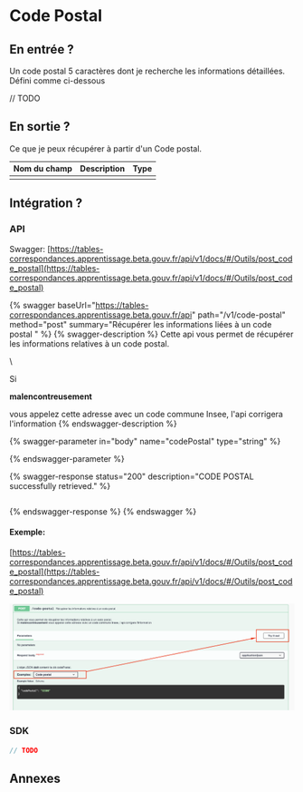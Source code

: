 # Code Postal

## En entrée ?

Un code postal 5 caractères dont je recherche les informations détaillées. Défini comme ci-dessous 

// TODO

## En sortie ?

Ce que je peux récupérer à partir d'un Code postal. 

| Nom du champ | Description | Type |
| ------------ | ----------- | ---- |
|              |             |      |

## Intégration ? 

### API

Swagger: [https://tables-correspondances.apprentissage.beta.gouv.fr/api/v1/docs/#/Outils/post_code_postal](https://tables-correspondances.apprentissage.beta.gouv.fr/api/v1/docs/#/Outils/post_code_postal)

{% swagger baseUrl="https://tables-correspondances.apprentissage.beta.gouv.fr/api" path="/v1/code-postal" method="post" summary="Récupérer les informations liées à un code postal " %}
{% swagger-description %}
Cette api vous permet de récupérer les informations relatives à un code postal.

\


Si 

**malencontreusement**

 vous appelez cette adresse avec un code commune Insee, l'api corrigera l'information 
{% endswagger-description %}

{% swagger-parameter in="body" name="codePostal" type="string" %}

{% endswagger-parameter %}

{% swagger-response status="200" description="CODE POSTAL successfully retrieved." %}
```javascript
```
{% endswagger-response %}
{% endswagger %}

#### Exemple:

[https://tables-correspondances.apprentissage.beta.gouv.fr/api/v1/docs/#/Outils/post_code_postal](https://tables-correspondances.apprentissage.beta.gouv.fr/api/v1/docs/#/Outils/post_code_postal)

![](<../../../.gitbook/assets/image (4).png>)

### SDK

```javascript
// TODO
```

## Annexes
